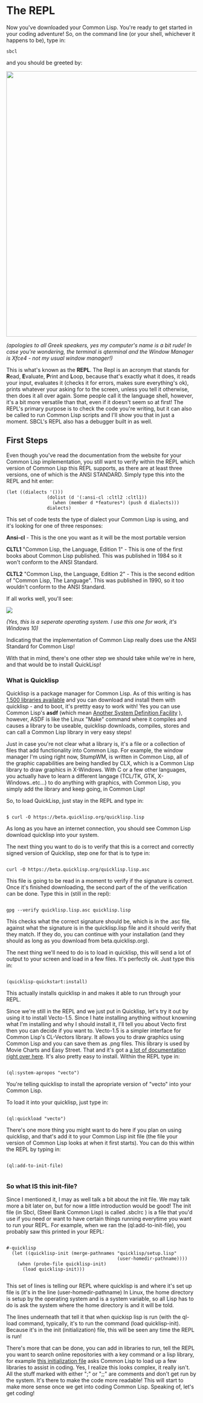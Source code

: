 # The REPL

Now you've downloaded your Common Lisp. You're ready to get started in your coding adventure! So, on the command line (or your shell, whichever
it happens to be), type in:

```
sbcl
```
and you should be greeted by:



<a href="rel"><img src="/Repl1.png" height="700" width="900"></a>

*(apologies to all Greek speakers, yes my computer's name is a bit rude!
In case you're wondering, the terminal is qterminal and the Window Manager is Xfce4 - not my usual window manager!)*

This is what's known as the **REPL**.  The Repl is an acronym that stands for **R**ead, **E**valuate, **P**rint and **L**oop, because that's exactly what it 
does, it reads your input, evaluates it (checks it for errors, makes sure everything's ok), prints whatever your asking for to the screen, unless you
tell it otherwise, then does it all over again. Some people call it the language shell, however, it's a bit more versatile than that, even if it doesn't
seem so at first! The REPL's primary purpose is to check the code you're writing, but it can also be called to run Common Lisp scripts and I'll show
you that in just a moment. SBCL's REPL also has a debugger built in as well.

## First Steps

Even though you've read the documentation from the website for your Common Lisp implementation, you still want to verify within the REPL which version of Common Lisp
this REPL supports, as there are at least three versions, one of which is the ANSI STANDARD. Simply type this into the REPL and hit enter:

```
(let ((dialects '()))
               (dolist (d '(:ansi-cl :cltl2 :cltl1))
                 (when (member d *features*) (push d dialects)))
               dialects)
```
This set of code tests the type of dialect your Common Lisp is using, and it's looking for one of three responses:

**Ansi-cl**  - This is the one you want as it will be the most portable version

**CLTL1** "Common Lisp, the Language, Edition 1" - This is one of the first books about Common Lisp published. This was published in 1984 so it won't conform to
           the ANSI Standard.
           
**CLTL2** "Common Lisp, the Language, Edition 2" - This is the second edition of "Common Lisp, The Language". This was published in 1990, so it too wouldn't conform to 
           the ANSI Standard.
           
If all works well,  you'll see:

<a href="rel"><img src="/REPL2.jpg"></a>

*(Yes, this is a seperate operating system. I use this one for work, it's Windows 10)*

Indicating that the implementation of Common Lisp really does use the ANSI Standard for Common Lisp!

With that in mind, there's one other step we should take while we're in
here, and that would be to install QuickLisp!


### What is Quicklisp ###

Quicklisp is a package manager for Common Lisp. As of this writing is has
[1,500 libraries available](https://www.quicklisp.org/beta/releases.html)
and you can download and install them with quicklisp - and to boot, it's
prettty easy to work with! Yes you can use Common Lisp's **asdf** (which
mean [Another System Definition Facility](https://common-lisp.net/project/asdf/#:~:text=ASDF%20is%20what%20Common%20Lisp,for%20Another%20System%20Definition%20Facility.&text=And%20you%20must%20typically%20compile,other%20files%20that%20use%20them.) ), however, ASDF is like the
Linux "Make" command where it compiles and causes a library to be useable,
quicklisp downloads, compiles, stores and can call a Common Lisp library
in very easy steps!

Just in case you're not clear what a library is, it's a file or a 
collection of files that add functionality into Common Lisp. For example,
the window manager I'm using right now, StumpWM, is written in Common Lisp, 
all of the graphic capabilities are being handled by CLX, which is a 
Common Lisp library to draw graphics in X-Windows. With C or a few 
other languages, you actually have to learn a different langage (TCL/TK, 
GTK, X-Windows..etc...) to do anything with graphics, with Common Lisp, you
simply add the library and keep going, in Common Lisp!

So, to load QuickLisp, just stay in the REPL and type in:

```

$ curl -O https://beta.quicklisp.org/quicklisp.lisp

```

As long as you have an internet connection, you should see Common Lisp
download quicklisp into your system.

The next thing you want to do is to verify that this is a correct and
correctly signed version of Quicklisp, step one for that is to 
type in:

```

curl -O https://beta.quicklisp.org/quicklisp.lisp.asc

```

This file is going to be read in a moment to verify if the signature is
correct.  Once it's finished downloading, the second part of the 
of the verification can be done.  Type this in (still in the repl):

```

gpg --verify quicklisp.lisp.asc quicklisp.lisp

```

This checks what the correct signature should be, which is in the 
.asc file, against what the signature is in the quicklisp.lisp file
and it should verify that they match. If they do, you can continue
with your installation (and they should as long as you download
from beta.quicklisp.org).

The next thing we'll need to do is to load in quicklisp, this 
will send a lot of output to your screen and load in a few files.
It's perfectly ok.  Just type this in:

```

(quicklisp-quickstart:install)

```

This actually installs quicklisp in and makes it able to run through
your REPL.

Since we're still in the REPL and we just put in Quicklisp, let's 
try it out by using it to install Vecto-1.5. Since I hate installing 
anything without knowning what I'm installing and why I should install it,
I'll tell you about Vecto first then you can decide if you want to.
Vecto-1.5 is a simpler interface for Common Lisp's CL-Vectors library.
It allows you to draw graphics  using Common Lisp and you 
can save them as .png files. This library is used by Movie Charts and 
Easy Street. That and it's got a [a lot of documentation right over here](https://www.xach.com/lisp/vecto/). It's also pretty easy to install.
Within the REPL type in:

```

(ql:system-apropos "vecto")

```

You're telling quicklisp to install the apropriate version of "vecto" 
into your Common Lisp.

To load it into your quicklisp, just type in:

```

(ql:quickload "vecto")

```

There's one more thing you might want to do here if you plan on using 
quicklisp, and that's add it to your Common Lisp init file (the file
your version of Common Lisp looks at when it first starts). You can
do this within the REPL by typing in:

```

(ql:add-to-init-file)


```

### So what IS this init-file?

Since I mentioned it, I may as well talk a bit about the init file.
We may talk more a bit later on, but for now a little introduction would be
good!  The init file (in Sbcl, (Steel Bank Common Lisp) is called
.sbclrc ) is a file that you'd use if you need or want to have certain 
things running everytime you want to run your REPL.  For example, when 
we ran the (ql:add-to-init-file), you probably saw this printed in your 
REPL:

```

#-quicklisp
  (let ((quicklisp-init (merge-pathnames "quicklisp/setup.lisp"
                                         (user-homedir-pathname))))
    (when (probe-file quicklisp-init)
      (load quicklisp-init)))
      
```

This set of lines is telling our REPL where quicklisp is and
where it's set up file is (it's in the line (user-homedir-pathname)
In Linux, the home directory is setup by the operating system and 
is a system variable, so all Lisp has to do is ask the system
where the home directory is and it will be told.

The lines underneath that tell it that when quickisp lisp is run
(with the ql-load command, typically, it's to run the command
(load quicklisp-init).  Because it's in the init (initialization) file, 
this will be seen any time the REPL is run!

There's more that can be done, you can add in libraries to run, 
tell the REPL you want to search online repositories with a 
key command or a lisp library, for example [this initialization file](https://github.com/jonatack/dotfiles/blob/master/sbclrc)
asks Common Lisp to load up a few libraries to assist in coding. Yes,
I realize this looks complex, it really isn't. All the stuff marked
with either ";" or ";;" are comments and don't get run by the system.
It's there to make the code more readable!  This will start to 
make more sense once we get into coding Common Lisp.  Speaking of,
let's get coding!
